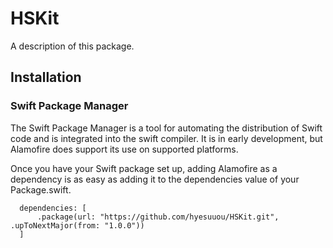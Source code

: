 # HSKit

A description of this package.

## Installation

### Swift Package Manager
The Swift Package Manager is a tool for automating the distribution of Swift code and is integrated into the swift compiler. It is in early development, but Alamofire does support its use on supported platforms.

Once you have your Swift package set up, adding Alamofire as a dependency is as easy as adding it to the dependencies value of your Package.swift.
```
  dependencies: [
      .package(url: "https://github.com/hyesuuou/HSKit.git", .upToNextMajor(from: "1.0.0"))
  ]
```
